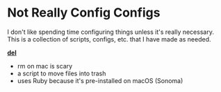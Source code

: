 # Not Really Config Configs

I don't like spending time configuring things unless it's really necessary. This is a collection of scripts, configs, etc. that I have made as needed.

[**del**](https://github.com/blobbybilb/not-configs/blob/main/del) 
- rm on mac is scary
- a script to move files into trash
- uses Ruby because it's pre-installed on macOS (Sonoma)
